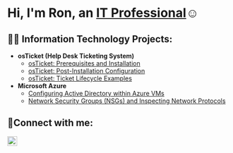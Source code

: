 
<h1>Hi, I'm Ron, an <a href="https://linkedin.com/in/ron-jackson-67a06776">IT Professional</a>☺</h1>

<h2>👨‍💻 Information Technology Projects:</h2>

- <b>osTicket (Help Desk Ticketing System)</b>
  - [osTicket: Prerequisites and Installation](https://github.com/RonaldEJackson/osticket-prereqs)
  - [osTicket: Post-Installation Configuration](https://github.com/RonaldEJackson/post-install-config)
  - [osTicket: Ticket Lifecycle Examples](https://github.com/RonaldEJackson/ticket-lifecycle)
- <b>Microsoft Azure</b>
  - [Configuring Active Directory within Azure VMs](https://github.com/RonaldEJackson/configure-ad)
  - [Network Security Groups (NSGs) and Inspecting Network Protocols](https://github.com/RonaldEJackson/azure-network-protocols)

<h2>🤳Connect with me:</h2>

[<img align="left" alt="Josh | LinkedIn" width="22px" src="https://cdn.jsdelivr.net/npm/simple-icons@v3/icons/linkedin.svg" />][linkedin]



[linkedin]: https://linkedin.com/in/ron-jackson
